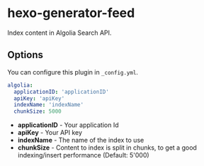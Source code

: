 # hexo-generator-feed

Index content in Algolia Search API.

## Options

You can configure this plugin in `_config.yml`.

``` yaml
algolia:
  applicationID: 'applicationID'
  apiKey: 'apiKey'
  indexName: 'indexName'
  chunkSize: 5000
```

- **applicationID** - Your application Id
- **apiKey** - Your API key
- **indexName** - The name of the index to use
- **chunkSize** - Content to index is split in chunks, to get a good indexing/insert performance (Default: 5'000)